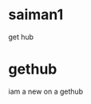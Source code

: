 # saiman1
<html>
  <head> get hub</head>
    <body>
    <h1> gethub</h1>
    <p> iam a new on a gethub</p>
    </body>  

</html>
